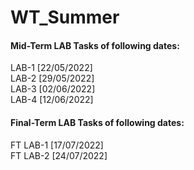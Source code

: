 # WT_Summer

#### Mid-Term LAB Tasks of following dates:

LAB-1 [22/05/2022]
<br>
LAB-2 [29/05/2022]
<br>
LAB-3 [02/06/2022]
<br>
LAB-4 [12/06/2022]
<br>

#### Final-Term LAB Tasks of following dates:

FT LAB-1 [17/07/2022]
<br>
FT LAB-2 [24/07/2022]
<br>
